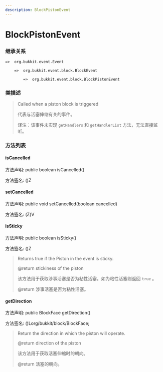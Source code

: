 ```yaml
---
description: BlockPistonEvent
---
```


# BlockPistonEvent

### 继承关系

    =>  org.bukkit.event.Event

        =>  org.bukkit.event.block.BlockEvent

            =>  org.bukkit.event.block.BlockPistonEvent

### 类描述

> Called when a piston block is triggered
>
> 代表与活塞伸缩有关的事件。
>
> 译注：该事件未实现 `getHandlers` 和 `getHandlerList` 方法，无法直接监听。

### 方法列表

#### isCancelled

方法声明: public boolean isCancelled()

方法签名: ()Z

#### setCancelled

方法声明: public void setCancelled(boolean cancelled)

方法签名: (Z)V

#### isSticky

方法声明: public boolean isSticky()

方法签名: ()Z

> Returns true if the Piston in the event is sticky.
>
> @return stickiness of the piston
>
> 该方法用于获取涉事活塞是否为粘性活塞。如为粘性活塞则返回 `true` 。
>
> @return 涉事活塞是否为粘性活塞。

#### getDirection

方法声明: public BlockFace getDirection()

方法签名: ()Lorg/bukkit/block/BlockFace;

> Return the direction in which the piston will operate.
>
> @return direction of the piston
>
> 该方法用于获取活塞伸缩时的朝向。
>
> @return 活塞的朝向。